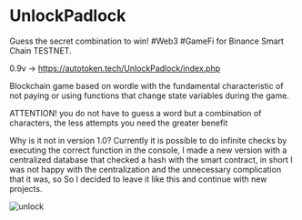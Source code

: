 # UnlockPadlock
 Guess the secret combination to win! #Web3 #GameFi for Binance Smart Chain TESTNET.
 
0.9v -> https://autotoken.tech/UnlockPadlock/index.php

Blockchain game based on wordle with the fundamental characteristic of not paying or using functions that change state variables during the game.

ATTENTION! you do not have to guess a word but a combination of characters, the less attempts you need the greater benefit

Why is it not in version 1.0? Currently it is possible to do infinite checks by executing the correct function in the console, I made a new version with a centralized database that checked a hash with the smart contract, in short I was not happy with the centralization and the unnecessary complication that it was, so So I decided to leave it like this and continue with new projects.


![unlock](https://user-images.githubusercontent.com/57547835/163734257-91f940d0-2960-4283-9839-b8d162086d3c.png)
